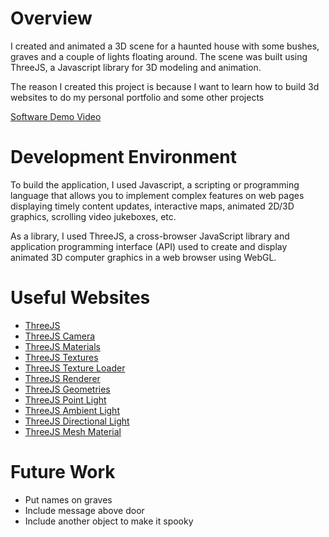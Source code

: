 # Overview

I created and animated a 3D scene for a haunted house with some bushes, graves and a couple of lights floating around.
The scene was built using ThreeJS, a Javascript library for 3D modeling and animation.

The reason I created this project is because I want to learn how to build 3d websites to do my personal portfolio and some other projects

[Software Demo Video](https://youtu.be/ghRqrfB6Ios)

# Development Environment

To build the application, I used Javascript, a scripting or programming language that allows you to implement complex features on web pages displaying timely content updates, interactive maps, animated 2D/3D graphics, scrolling video jukeboxes, etc.

As a library, I used ThreeJS, a cross-browser JavaScript library and application programming interface (API) used to create and display animated 3D computer graphics in a web browser using WebGL.

# Useful Websites

- [ThreeJS](https://threejs.org/)
- [ThreeJS Camera](https://threejs.org/docs/#api/en/cameras/Camera)
- [ThreeJS Materials](https://threejs.org/docs/#api/en/constants/Materials)
- [ThreeJS Textures](https://threejs.org/docs/#api/en/constants/Textures)
- [ThreeJS Texture Loader](https://threejs.org/docs/#api/en/loaders/TextureLoader)
- [ThreeJS Renderer](https://threejs.org/docs/#api/en/constants/Renderer)
- [ThreeJS Geometries](https://threejs.org/docs/#api/en/core/BufferGeometry)
- [ThreeJS Point Light](https://threejs.org/docs/#api/en/lights/PointLight)
- [ThreeJS Ambient Light](https://threejs.org/docs/#api/en/lights/AmbientLight)
- [ThreeJS Directional Light](https://threejs.org/docs/#api/en/lights/DirectionalLight)
- [ThreeJS Mesh Material](https://threejs.org/docs/#api/en/materials/MeshStandardMaterial)

# Future Work

- Put names on graves
- Include message above door
- Include another object to make it spooky
